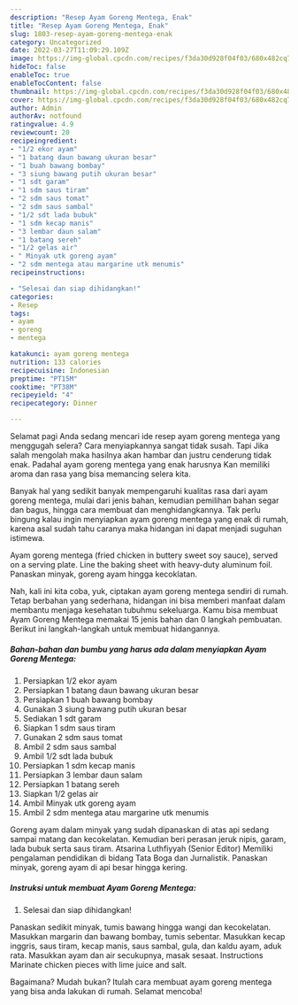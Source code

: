 ```yaml
---
description: "Resep Ayam Goreng Mentega, Enak"
title: "Resep Ayam Goreng Mentega, Enak"
slug: 1803-resep-ayam-goreng-mentega-enak
category: Uncategorized
date: 2022-03-27T11:09:29.109Z
image: https://img-global.cpcdn.com/recipes/f3da30d928f04f03/680x482cq70/ayam-goreng-mentega-foto-resep-utama.jpg
hideToc: false
enableToc: true
enableTocContent: false
thumbnail: https://img-global.cpcdn.com/recipes/f3da30d928f04f03/680x482cq70/ayam-goreng-mentega-foto-resep-utama.jpg
cover: https://img-global.cpcdn.com/recipes/f3da30d928f04f03/680x482cq70/ayam-goreng-mentega-foto-resep-utama.jpg
author: Admin
authorAv: notfound
ratingvalue: 4.9
reviewcount: 20
recipeingredient:
- "1/2 ekor ayam"
- "1 batang daun bawang ukuran besar"
- "1 buah bawang bombay"
- "3 siung bawang putih ukuran besar"
- "1 sdt garam"
- "1 sdm saus tiram"
- "2 sdm saus tomat"
- "2 sdm saus sambal"
- "1/2 sdt lada bubuk"
- "1 sdm kecap manis"
- "3 lembar daun salam"
- "1 batang sereh"
- "1/2 gelas air"
- " Minyak utk goreng ayam"
- "2 sdm mentega atau margarine utk menumis"
recipeinstructions:

- "Selesai dan siap dihidangkan!"
categories:
- Resep
tags:
- ayam
- goreng
- mentega

katakunci: ayam goreng mentega 
nutrition: 133 calories
recipecuisine: Indonesian
preptime: "PT15M"
cooktime: "PT38M"
recipeyield: "4"
recipecategory: Dinner

---
```



Selamat pagi Anda sedang mencari ide resep ayam goreng mentega yang menggugah selera? Cara menyiapkannya sangat tidak susah. Tapi Jika salah mengolah maka hasilnya akan hambar dan justru cenderung tidak enak. Padahal ayam goreng mentega yang enak harusnya Kan memiliki aroma dan rasa yang bisa memancing selera kita.


Banyak hal yang sedikit banyak mempengaruhi kualitas rasa dari ayam goreng mentega, mulai dari jenis bahan, kemudian pemilihan bahan segar dan bagus, hingga cara membuat dan menghidangkannya. Tak perlu bingung kalau ingin menyiapkan ayam goreng mentega yang enak di rumah, karena asal sudah tahu caranya maka hidangan ini dapat menjadi suguhan istimewa.

Ayam goreng mentega (fried chicken in buttery sweet soy sauce), served on a serving plate. Line the baking sheet with heavy-duty aluminum foil. Panaskan minyak, goreng ayam hingga kecoklatan.


Nah, kali ini kita coba, yuk, ciptakan ayam goreng mentega sendiri di rumah. Tetap berbahan yang sederhana, hidangan ini bisa memberi manfaat dalam membantu menjaga kesehatan tubuhmu sekeluarga. Kamu bisa membuat Ayam Goreng Mentega memakai 15 jenis bahan dan 0 langkah pembuatan. Berikut ini langkah-langkah untuk membuat hidangannya.

<!--inarticleads1-->

##### Bahan-bahan dan bumbu yang harus ada dalam menyiapkan Ayam Goreng Mentega:

1. Persiapkan 1/2 ekor ayam
1. Persiapkan 1 batang daun bawang ukuran besar
1. Persiapkan 1 buah bawang bombay
1. Gunakan 3 siung bawang putih ukuran besar
1. Sediakan 1 sdt garam
1. Siapkan 1 sdm saus tiram
1. Gunakan 2 sdm saus tomat
1. Ambil 2 sdm saus sambal
1. Ambil 1/2 sdt lada bubuk
1. Persiapkan 1 sdm kecap manis
1. Persiapkan 3 lembar daun salam
1. Persiapkan 1 batang sereh
1. Siapkan 1/2 gelas air
1. Ambil  Minyak utk goreng ayam
1. Ambil 2 sdm mentega atau margarine utk menumis


Goreng ayam dalam minyak yang sudah dipanaskan di atas api sedang sampai matang dan kecokelatan. Kemudian beri perasan jeruk nipis, garam, lada bubuk serta saus tiram. Atsarina Luthfiyyah (Senior Editor) Memiliki pengalaman pendidikan di bidang Tata Boga dan Jurnalistik. Panaskan minyak, goreng ayam di api besar hingga kering. 

<!--inarticleads2-->

##### Instruksi untuk membuat Ayam Goreng Mentega:


1. Selesai dan siap dihidangkan!

Panaskan sedikit minyak, tumis bawang hingga wangi dan kecokelatan. Masukkan margarin dan bawang bombay, tumis sebentar. Masukkan kecap inggris, saus tiram, kecap manis, saus sambal, gula, dan kaldu ayam, aduk rata. Masukkan ayam dan air secukupnya, masak sesaat. Instructions Marinate chicken pieces with lime juice and salt. 

Bagaimana? Mudah bukan? Itulah cara membuat ayam goreng mentega yang bisa anda lakukan di rumah. Selamat mencoba!
